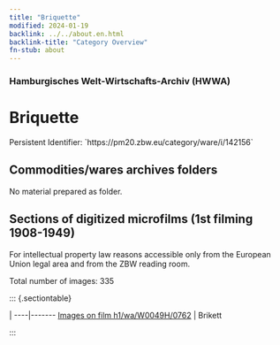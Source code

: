 ```yaml
---
title: "Briquette"
modified: 2024-01-19
backlink: ../../about.en.html
backlink-title: "Category Overview"
fn-stub: about
---
```


### Hamburgisches Welt-Wirtschafts-Archiv (HWWA)

# Briquette

<div class="hint">Persistent Identifier: `https://pm20.zbw.eu/category/ware/i/142156`</div>







## Commodities/wares archives folders





No material prepared as folder.



<a id="filmsections" />

## Sections of digitized microfilms (1st filming 1908-1949)

<p>For intellectual property law reasons accessible only from the European Union legal area and from the ZBW reading room.</p>



<p>Total number of images: 335</p>




::: {.sectiontable}

 | 
----|-------
<a class="btn" href="https://pm20.zbw.eu/film/h1/wa/W0049H/0762" rel="nofollow">Images on film h1/wa/W0049H/0762</a> | Brikett


:::
















